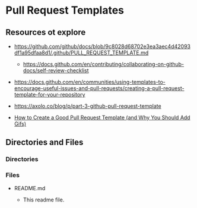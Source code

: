 # Pull Request Templates

## Resources ot explore

- https://github.com/github/docs/blob/9c8028d68702e3ea3aec4d42093df1a95dfaa8d1/.github/PULL_REQUEST_TEMPLATE.md

  - https://docs.github.com/en/contributing/collaborating-on-github-docs/self-review-checklist

- https://docs.github.com/en/communities/using-templates-to-encourage-useful-issues-and-pull-requests/creating-a-pull-request-template-for-your-repository

- https://axolo.co/blog/p/part-3-github-pull-request-template

- [How to Create a Good Pull Request Template (and Why You Should Add Gifs)](https://dev.to/opensauced/how-to-create-a-good-pull-request-template-and-why-you-should-add-gifs-4i0l)

## Directories and Files

### Directories

### Files

- README.md

  - This readme file.
